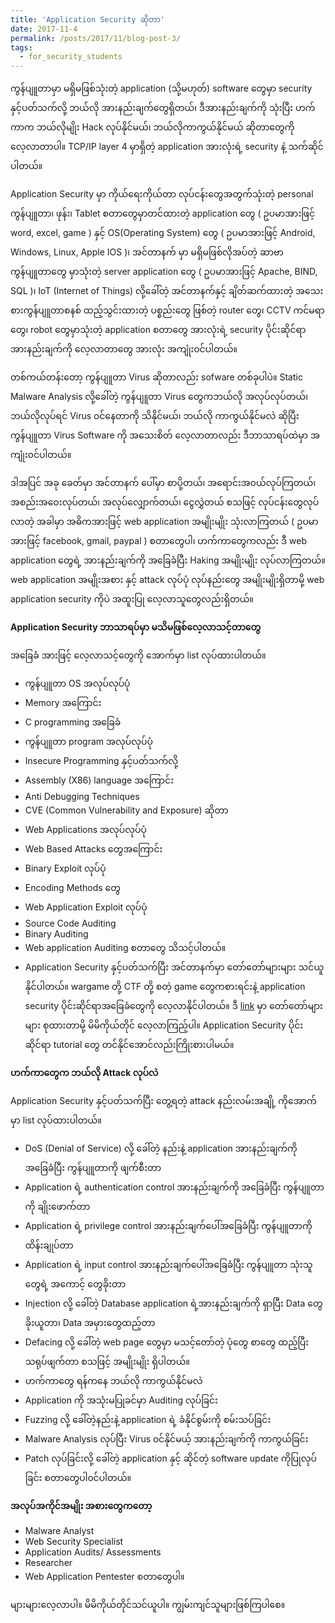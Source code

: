 ```yaml
---
title: 'Application Security ဆိုတာ'
date: 2017-11-4
permalink: /posts/2017/11/blog-post-3/
tags:
  - for_security_students
---
```

ကွန်ပျူတာမှာ မရှိမဖြစ်သုံးတဲ့ application (သို့မဟုတ်) software တွေမှာ security နှင့်ပတ်သက်လို့ ဘယ်လို အားနည်းချက်တွေရှိတယ်၊ ဒီအားနည်းချက်ကို သုံးပြီး ဟက်ကာက ဘယ်လိုမျိုး Hack လုပ်နိုင်မယ်၊ ဘယ်လိုကာကွယ်နိုင်မယ် ဆိုတာတွေကို လေ့လာတာပါ။ TCP/IP layer 4 မှာရှိတဲ့ application အားလုံးရဲ့ security နဲ့ သက်ဆိုင်ပါတယ်။

Application Security မှာ ကိုယ်ရေးကိုယ်တာ လုပ်ငန်းတွေအတွက်သုံးတဲ့ personal ကွန်ပျူတာ၊ ဖုန်း၊ Tablet စတာတွေမှာတင်ထားတဲ့ application တွေ ( ဥပမာအားဖြင့် word, excel, game ) နှင့် OS(Operating System) တွေ ( ဥပမာအားဖြင့် Android, Windows, Linux, Apple IOS )၊ အင်တာနက် မှာ မရှိမဖြစ်လိုအပ်တဲ့ ဆာဗာ ကွန်ပျူတာတွေ မှာသုံးတဲ့ server application တွေ ( ဥပမာအားဖြင့် Apache, BIND, SQL )၊ IoT (Internet of Things) လို့ခေါ်တဲ့ အင်တာနက်နှင့် ချိတ်ဆက်ထားတဲ့ အသေးစားကွန်ပျူတာစနစ် ထည့်သွင်းထားတဲ့ ပစ္စည်းတွေ ဖြစ်တဲ့ router တွေ၊ CCTV ကင်မရာတွေ၊ robot တွေမှာသုံးတဲ့ application စတာတွေ အားလုံးရဲ့ security ပိုင်းဆိုင်ရာ အားနည်းချက်ကို လေ့လာတာတွေ အားလုံး အကျုံး၀င်ပါတယ်။

တစ်ကယ်တန်းတော့ ကွန်ပျူတာ Virus ဆိုတာလည်း sofware တစ်ခုပါပဲ။ Static Malware Analysis လို့ခေါ်တဲ့ ကွန်ပျူတာ Virus တွေကဘယ်လို အလုပ်လုပ်တယ်၊ ဘယ်လိုလုပ်ရင် Virus ၀င်နေတာကို သိနိုင်မယ်၊ ဘယ်လို ကာကွယ်နိုင်မလဲ ဆိုပြီး ကွန်ပျူတာ Virus Software ကို အသေးစိတ် လေ့လာတာလည်း ဒီဘာသာရပ်ထဲမှာ အကျုံး၀င်ပါတယ်။

ဒါအပြင် အခု ခေတ်မှာ အင်တာနက် ပေါ်မှာ စာပို့တယ်၊ အရောင်းအ၀ယ်လုပ်ကြတယ်၊ အစည်းအဝေးလုပ်တယ်၊ အလုပ်လျှောက်တယ်၊ ငွေလွှဲတယ် စသဖြင့် လုပ်ငန်းတွေလုပ်လာတဲ့ အခါမှာ အဓိကအားဖြင့် web application အမျိုးမျိုး သုံးလာကြတယ် ( ဥပမာအားဖြင့် facebook, gmail, paypal ) စတာတွေပါ၊ ဟက်ကာတွေကလည်း ဒီ web application တွေရဲ့ အားနည်းချက်ကို အခြေခံပြီး Haking အမျိုးမျိုး လုပ်လာကြတယ်။ web application အမျိုးအစား နှင့် attack လုပ်ပုံ လုပ်နည်းတွေ အမျိုးမျိုးရှိတာမို့ web application security ကိုပဲ အထူးပြု လေ့လာသူတွေလည်းရှိတယ်။

**Application Security ဘာသာရပ်မှာ မသိမဖြစ်လေ့လာသင့်တာတွေ**

အခြေခံ အားဖြင့် လေ့လာသင့်တွေကို အောက်မှာ list လုပ်ထားပါတယ်။

* ကွန်ပျူတာ OS အလုပ်လုပ်ပုံ
* Memory အကြောင်း
* C programming အခြေခံ
* ကွန်ပျူတာ program အလုပ်လုပ်ပုံ
* Insecure Programming နှင့်ပတ်သက်လို့
* Assembly (X86) language အကြောင်း
* Anti Debugging Techniques
* CVE (Common Vulnerability and Exposure) ဆိုတာ
* Web Applications အလုပ်လုပ်ပုံ
* Web Based Attacks တွေအကြောင်း
* Binary Exploit လုပ်ပုံ
* Encoding Methods တွေ
* Web Application Exploit လုပ်ပုံ
* Source Code Auditing
* Binary Auditing
* Web application Auditing စတာတွေ သိသင့်ပါတယ်။
* Application Security နှင့်ပတ်သက်ပြီး အင်တာနက်မှာ တော်တော်များများ သင်ယူ နိုင်ပါတယ်။ wargame တို့ CTF တို့ စတဲ့ game တွေကစားရင်းနဲ့ application security ပိုင်းဆိုင်ရာအခြေခံတွေကို လေ့လာနိုင်ပါတယ်။ ဒီ [link](https://trailofbits.github.io/ctf/) မှာ တော်တော်များများ စုထားတာမို့ မိမိကိုယ်တိုင် လေ့လာကြည့်ပါ။ Application Security ပိုင်းဆိုင်ရာ tutorial တွေ တင်နိုင်အောင်လည်းကြိုးစားပါမယ်။

**ဟက်ကာတွေက ဘယ်လို Attack လုပ်လဲ**

Application Security နှင့်ပတ်သက်ပြီး တွေ့ရတဲ့ attack နည်းလမ်းအချို့ ကိုအောက်မှာ list လုပ်ထားပါတယ်။

* DoS (Denial of Service) လို့ ခေါ်တဲ့ နည်းနဲ့ application အားနည်းချက်ကို အခြေခံပြီး ကွန်ပျူတာကို ဖျက်စီးတာ
* Application ရဲ့ authentication control အားနည်းချက်ကို အခြေခံပြီး ကွန်ပျူတာကို ချိုးဖောက်တာ
* Application ရဲ့ privilege control အားနည်းချက်ပေါ်အခြေခံပြီး ကွန်ပျူတာကို ထိန်းချုပ်တာ
* Application ရဲ့ input control အားနည်းချက်ပေါ်အခြေခံပြီး ကွန်ပျူတာ သုံးသူတွေရဲ့ အကောင့် တွေခိုးတာ
* Injection လို့ ခေါ်တဲ့ Database application ရဲ့အားနည်းချက်ကို ရှာပြီး Data တွေခိုးယူတာ၊ Data အမှားတွေထည့်တာ
* Defacing လို့ ခေါ်တဲ့ web page တွေမှာ မသင့်တော်တဲ့ ပုံတွေ စာတွေ ထည့်ပြီး သရုပ်ဖျက်တာ စသဖြင့် အမျိုးမျိုး ရှိပါတယ်။
* ဟက်ကာတွေ ရန်ကနေ ဘယ်လို ကာကွယ်နိုင်မလဲ
* Application ကို အသုံးမပြုခင်မှာ Auditing လုပ်ခြင်း
* Fuzzing လို့ ခေါ်တဲ့နည်းနဲ့ application ရဲ့ ခံနိုင်စွမ်းကို စမ်းသပ်ခြင်း
* Malware Analysis လုပ်ပြီး Virus ၀င်နိုင်မယ့် အားနည်းချက်ကို ကာကွယ်ခြင်း
* Patch လုပ်ခြင်းလို့ ခေါ်တဲ့ application နှင့် ဆိုင်တဲ့ software update ကိုပြုလုပ်ခြင်း စတာတွေပါ၀င်ပါတယ်။

**အလုပ်အကိုင်အမျိုး အစားတွေကတော့**

* Malware Analyst
* Web Security Specialist
* Application Audits/ Assessments
* Researcher
* Web Application Pentester စတာတွေပါ။

များများလေ့လာပါ။ မိမိကိုယ်တိုင်သင်ယူပါ။ ကျွမ်းကျင်သူများဖြစ်ကြပါစေ။
